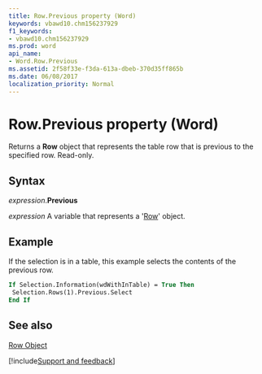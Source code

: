 ```yaml
---
title: Row.Previous property (Word)
keywords: vbawd10.chm156237929
f1_keywords:
- vbawd10.chm156237929
ms.prod: word
api_name:
- Word.Row.Previous
ms.assetid: 2f58f33e-f3da-613a-dbeb-370d35ff865b
ms.date: 06/08/2017
localization_priority: Normal
---
```



# Row.Previous property (Word)

Returns a  **Row** object that represents the table row that is previous to the specified row. Read-only.


## Syntax

_expression_.**Previous**

 _expression_ A variable that represents a '[Row](Word.Row.md)' object.


## Example

If the selection is in a table, this example selects the contents of the previous row.


```vb
If Selection.Information(wdWithInTable) = True Then 
 Selection.Rows(1).Previous.Select 
End If
```


## See also


[Row Object](Word.Row.md)

[!include[Support and feedback](~/includes/feedback-boilerplate.md)]